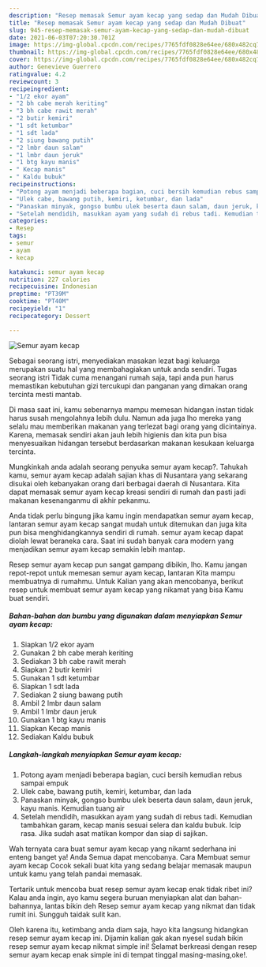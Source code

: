 ```yaml
---
description: "Resep memasak Semur ayam kecap yang sedap dan Mudah Dibuat"
title: "Resep memasak Semur ayam kecap yang sedap dan Mudah Dibuat"
slug: 945-resep-memasak-semur-ayam-kecap-yang-sedap-dan-mudah-dibuat
date: 2021-06-03T07:20:30.701Z
image: https://img-global.cpcdn.com/recipes/7765fdf0828e64ee/680x482cq70/semur-ayam-kecap-foto-resep-utama.jpg
thumbnail: https://img-global.cpcdn.com/recipes/7765fdf0828e64ee/680x482cq70/semur-ayam-kecap-foto-resep-utama.jpg
cover: https://img-global.cpcdn.com/recipes/7765fdf0828e64ee/680x482cq70/semur-ayam-kecap-foto-resep-utama.jpg
author: Genevieve Guerrero
ratingvalue: 4.2
reviewcount: 3
recipeingredient:
- "1/2 ekor ayam"
- "2 bh cabe merah keriting"
- "3 bh cabe rawit merah"
- "2 butir kemiri"
- "1 sdt ketumbar"
- "1 sdt lada"
- "2 siung bawang putih"
- "2 lmbr daun salam"
- "1 lmbr daun jeruk"
- "1 btg kayu manis"
- " Kecap manis"
- " Kaldu bubuk"
recipeinstructions:
- "Potong ayam menjadi beberapa bagian, cuci bersih kemudian rebus sampai empuk"
- "Ulek cabe, bawang putih, kemiri, ketumbar, dan lada"
- "Panaskan minyak, gongso bumbu ulek beserta daun salam, daun jeruk, kayu manis. Kemudian tuang air"
- "Setelah mendidih, masukkan ayam yang sudah di rebus tadi. Kemudian tambahkan garam, kecap manis sesuai selera dan kaldu bubuk. Icip rasa. Jika sudah asat matikan kompor dan siap di sajikan."
categories:
- Resep
tags:
- semur
- ayam
- kecap

katakunci: semur ayam kecap 
nutrition: 227 calories
recipecuisine: Indonesian
preptime: "PT39M"
cooktime: "PT40M"
recipeyield: "1"
recipecategory: Dessert

---
```



![Semur ayam kecap](https://img-global.cpcdn.com/recipes/7765fdf0828e64ee/680x482cq70/semur-ayam-kecap-foto-resep-utama.jpg)

Sebagai seorang istri, menyediakan masakan lezat bagi keluarga merupakan suatu hal yang membahagiakan untuk anda sendiri. Tugas seorang istri Tidak cuma menangani rumah saja, tapi anda pun harus memastikan kebutuhan gizi tercukupi dan panganan yang dimakan orang tercinta mesti mantab.

Di masa  saat ini, kamu sebenarnya mampu memesan hidangan instan tidak harus susah mengolahnya lebih dulu. Namun ada juga lho mereka yang selalu mau memberikan makanan yang terlezat bagi orang yang dicintainya. Karena, memasak sendiri akan jauh lebih higienis dan kita pun bisa menyesuaikan hidangan tersebut berdasarkan makanan kesukaan keluarga tercinta. 



Mungkinkah anda adalah seorang penyuka semur ayam kecap?. Tahukah kamu, semur ayam kecap adalah sajian khas di Nusantara yang sekarang disukai oleh kebanyakan orang dari berbagai daerah di Nusantara. Kita dapat memasak semur ayam kecap kreasi sendiri di rumah dan pasti jadi makanan kesenanganmu di akhir pekanmu.

Anda tidak perlu bingung jika kamu ingin mendapatkan semur ayam kecap, lantaran semur ayam kecap sangat mudah untuk ditemukan dan juga kita pun bisa menghidangkannya sendiri di rumah. semur ayam kecap dapat diolah lewat beraneka cara. Saat ini sudah banyak cara modern yang menjadikan semur ayam kecap semakin lebih mantap.

Resep semur ayam kecap pun sangat gampang dibikin, lho. Kamu jangan repot-repot untuk memesan semur ayam kecap, lantaran Kita mampu membuatnya di rumahmu. Untuk Kalian yang akan mencobanya, berikut resep untuk membuat semur ayam kecap yang nikamat yang bisa Kamu buat sendiri.

<!--inarticleads1-->

##### Bahan-bahan dan bumbu yang digunakan dalam menyiapkan Semur ayam kecap:

1. Siapkan 1/2 ekor ayam
1. Gunakan 2 bh cabe merah keriting
1. Sediakan 3 bh cabe rawit merah
1. Siapkan 2 butir kemiri
1. Gunakan 1 sdt ketumbar
1. Siapkan 1 sdt lada
1. Sediakan 2 siung bawang putih
1. Ambil 2 lmbr daun salam
1. Ambil 1 lmbr daun jeruk
1. Gunakan 1 btg kayu manis
1. Siapkan  Kecap manis
1. Sediakan  Kaldu bubuk




<!--inarticleads2-->

##### Langkah-langkah menyiapkan Semur ayam kecap:

1. Potong ayam menjadi beberapa bagian, cuci bersih kemudian rebus sampai empuk
1. Ulek cabe, bawang putih, kemiri, ketumbar, dan lada
1. Panaskan minyak, gongso bumbu ulek beserta daun salam, daun jeruk, kayu manis. Kemudian tuang air
1. Setelah mendidih, masukkan ayam yang sudah di rebus tadi. Kemudian tambahkan garam, kecap manis sesuai selera dan kaldu bubuk. Icip rasa. Jika sudah asat matikan kompor dan siap di sajikan.




Wah ternyata cara buat semur ayam kecap yang nikamt sederhana ini enteng banget ya! Anda Semua dapat mencobanya. Cara Membuat semur ayam kecap Cocok sekali buat kita yang sedang belajar memasak maupun untuk kamu yang telah pandai memasak.

Tertarik untuk mencoba buat resep semur ayam kecap enak tidak ribet ini? Kalau anda ingin, ayo kamu segera buruan menyiapkan alat dan bahan-bahannya, lantas bikin deh Resep semur ayam kecap yang nikmat dan tidak rumit ini. Sungguh taidak sulit kan. 

Oleh karena itu, ketimbang anda diam saja, hayo kita langsung hidangkan resep semur ayam kecap ini. Dijamin kalian gak akan nyesel sudah bikin resep semur ayam kecap nikmat simple ini! Selamat berkreasi dengan resep semur ayam kecap enak simple ini di tempat tinggal masing-masing,oke!.

